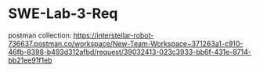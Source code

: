 # SWE-Lab-3-Req

postman collection: https://interstellar-robot-736637.postman.co/workspace/New-Team-Workspace~371263a1-c910-46fb-8398-b493d312afbd/request/39032413-023c3933-bb6f-431e-8714-bb21ee91f1eb

